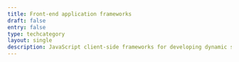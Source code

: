 ```yaml
---
title: Front-end application frameworks
draft: false
entry: false
type: techcategory
layout: single
description: JavaScript client-side frameworks for developing dynamic single-page applications in the browser
---
```

